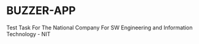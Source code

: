 # BUZZER-APP
Test Task For The National Company For SW Engineering and Information Technology - NIT
